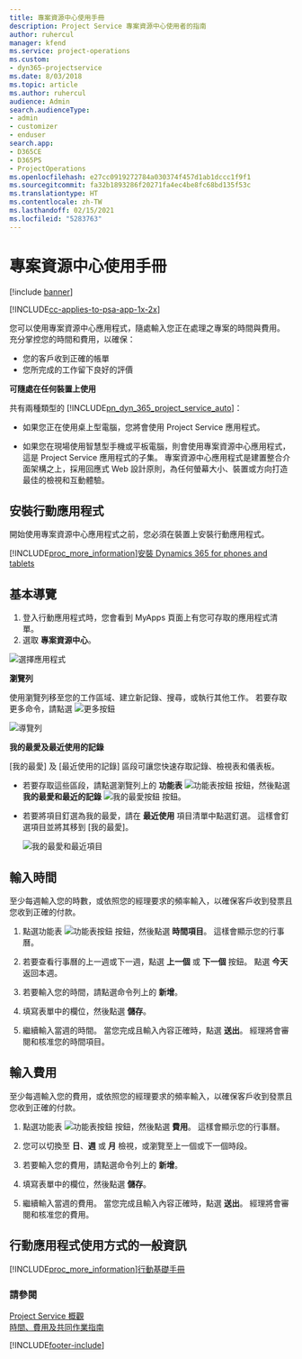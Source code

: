 ```yaml
---
title: 專案資源中心使用手冊
description: Project Service 專案資源中心使用者的指南
author: ruhercul
manager: kfend
ms.service: project-operations
ms.custom:
- dyn365-projectservice
ms.date: 8/03/2018
ms.topic: article
ms.author: ruhercul
audience: Admin
search.audienceType:
- admin
- customizer
- enduser
search.app:
- D365CE
- D365PS
- ProjectOperations
ms.openlocfilehash: e27cc0919272784a030374f457d1ab1dccc1f9f1
ms.sourcegitcommit: fa32b1893286f20271fa4ec4be8fc68bd135f53c
ms.translationtype: HT
ms.contentlocale: zh-TW
ms.lasthandoff: 02/15/2021
ms.locfileid: "5283763"
---
```

# <a name="user-guide-for-project-resource-hub"></a>專案資源中心使用手冊

[!include [banner](../includes/psa-now-project-operations.md)]

[!INCLUDE[cc-applies-to-psa-app-1x-2x](../includes/cc-applies-to-psa-app-1x-2x.md)]

您可以使用專案資源中心應用程式，隨處輸入您正在處理之專案的時間與費用。 充分掌控您的時間和費用，以確保：

- 您的客戶收到正確的帳單
- 您所完成的工作留下良好的評價

**可隨處在任何裝置上使用**

共有兩種類型的 [!INCLUDE[pn_dyn_365_project_service_auto](../includes/pn-dyn-365-project-service-auto.md)]： 

- 如果您正在使用桌上型電腦，您將會使用 Project Service 應用程式。 

- 如果您在現場使用智慧型手機或平板電腦，則會使用專案資源中心應用程式，這是 Project Service 應用程式的子集。 專案資源中心應用程式是建置整合介面架構之上，採用回應式 Web 設計原則，為任何螢幕大小、裝置或方向打造最佳的檢視和互動體驗。 


## <a name="install-the-mobile-app"></a>安裝行動應用程式
開始使用專案資源中心應用程式之前，您必須在裝置上安裝行動應用程式。 

[!INCLUDE[proc_more_information](../includes/proc-more-information.md)][安裝 Dynamics 365 for phones and tablets](https://docs.microsoft.com/dynamics365/mobile-app/install-dynamics-365-for-phones-and-tablets)

## <a name="basic-navigation"></a>基本導覽
1.  登入行動應用程式時，您會看到 MyApps 頁面上有您可存取的應用程式清單。 
2.  選取 **專案資源中心**。

![選擇應用程式](media/chooseApp_1.png "選擇應用程式")

**瀏覽列**

使用瀏覽列移至您的工作區域、建立新記錄、搜尋，或執行其他工作。 若要存取更多命令，請點選 ![更多按鈕](media/MoreButton.png "更多按鈕")

![導覽列](media/NavBar_2.png "導覽列")

**我的最愛及最近使用的記錄**

[我的最愛] 及 [最近使用的記錄] 區段可讓您快速存取記錄、檢視表和儀表板。 

- 若要存取這些區段，請點選瀏覽列上的 **功能表** ![功能表按鈕](media/MenuButton.png "選單鍵") 按鈕，然後點選 **我的最愛和最近的記錄** ![我的最愛按鈕](media/FavButton.png "Fav 按鈕") 按鈕。

- 若要將項目釘選為我的最愛，請在 **最近使用** 項目清單中點選釘選。 這樣會釘選項目並將其移到 [我的最愛]。

  ![我的最愛和最近項目](media/Favs_3.png "我的最愛和最近項目")
 
## <a name="enter-time"></a>輸入時間
至少每週輸入您的時數，或依照您的經理要求的頻率輸入，以確保客戶收到發票且您收到正確的付款。

1. 點選功能表 ![功能表按鈕](media/MenuButton.png "選單鍵") 按鈕，然後點選 **時間項目**。 這樣會顯示您的行事曆。

2. 若要查看行事曆的上一週或下一週，點選 **上一個** 或 **下一個** 按鈕。 點選 **今天** 返回本週。

3. 若要輸入您的時間，請點選命令列上的 **新增**。 

4. 填寫表單中的欄位，然後點選 **儲存**。

5. 繼續輸入當週的時間。 當您完成且輸入內容正確時，點選 **送出**。 經理將會審閱和核准您的時間項目。

## <a name="enter-expenses"></a>輸入費用 
至少每週輸入您的費用，或依照您的經理要求的頻率輸入，以確保客戶收到發票且您收到正確的付款。

1. 點選功能表 ![功能表按鈕](media/MenuButton.png "選單鍵") 按鈕，然後點選 **費用**。 這樣會顯示您的行事曆。

2. 您可以切換至 **日**、**週** 或 **月** 檢視，或瀏覽至上一個或下一個時段。 

3. 若要輸入您的費用，請點選命令列上的 **新增**。 

4. 填寫表單中的欄位，然後點選 **儲存**。

5. 繼續輸入當週的費用。 當您完成且輸入內容正確時，點選 **送出**。 經理將會審閱和核准您的費用。

## <a name="general-information-on-how-to-use-the-mobile-app"></a>行動應用程式使用方式的一般資訊 
[!INCLUDE[proc_more_information](../includes/proc-more-information.md)][行動基礎手冊](https://docs.microsoft.com/dynamics365/mobile-app/dynamics-365-phones-tablets-users-guide)

### <a name="see-also"></a>請參閱  
 [Project Service 概觀](../psa/overview.md)   
 [時間、費用及共同作業指南](../psa/time-expense-collaboration-guide.md)   
 


[!INCLUDE[footer-include](../includes/footer-banner.md)]
